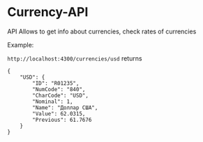# Currency-API
API Allows to get info about currencies, check rates of currencies

Example:

`http://localhost:4300/currencies/usd` returns 
```
{
    "USD": {
        "ID": "R01235",
        "NumCode": "840",
        "CharCode": "USD",
        "Nominal": 1,
        "Name": "Доллар США",
        "Value": 62.0315,
        "Previous": 61.7676
    }
}
```

